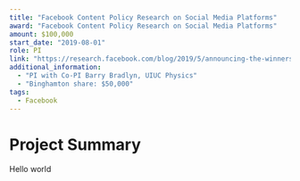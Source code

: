 ```yaml
---
title: "Facebook Content Policy Research on Social Media Platforms"
award: "Facebook Content Policy Research on Social Media Platforms"
amount: $100,000
start_date: "2019-08-01"
role: PI
link: "https://research.facebook.com/blog/2019/5/announcing-the-winners-of-the-content-policy-research-on-social-media-platforms-research-awards/"
additional_information: 
  - "PI with Co-PI Barry Bradlyn, UIUC Physics"
  - "Binghamton share: $50,000"
tags:
  - Facebook
---
```



# Project Summary

Hello world